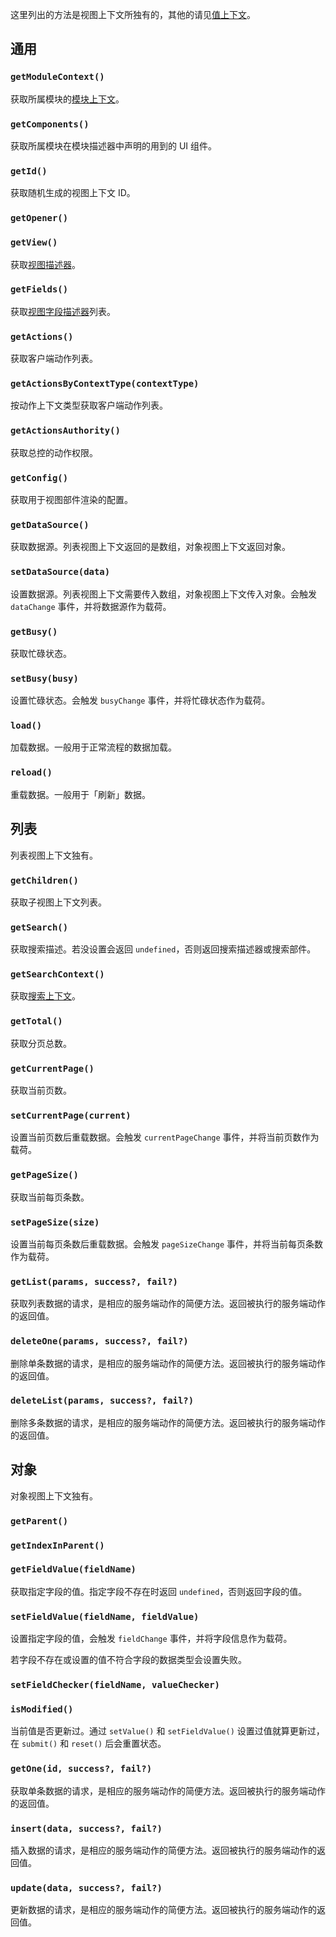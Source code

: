这里列出的方法是视图上下文所独有的，其他的请见[值上下文](/contexts/value-context/)。

## 通用

### `getModuleContext()`

获取所属模块的[模块上下文](/contexts/module-context/)。

### `getComponents()`

获取所属模块在模块描述器中声明的用到的 UI 组件。

### `getId()`

获取随机生成的视图上下文 ID。

### `getOpener()`

### `getView()`

获取[视图描述器](/descriptors/view/)。

### `getFields()`

获取[视图字段描述器](/descriptors/field/)列表。

### `getActions()`

获取客户端动作列表。

### `getActionsByContextType(contextType)`

按动作上下文类型获取客户端动作列表。

### `getActionsAuthority()`

获取总控的动作权限。

### `getConfig()`

获取用于视图部件渲染的配置。

### `getDataSource()`

获取数据源。列表视图上下文返回的是数组，对象视图上下文返回对象。

### `setDataSource(data)`

设置数据源。列表视图上下文需要传入数组，对象视图上下文传入对象。会触发 `dataChange` 事件，并将数据源作为载荷。

### `getBusy()`

获取忙碌状态。

### `setBusy(busy)`

设置忙碌状态。会触发 `busyChange` 事件，并将忙碌状态作为载荷。

### `load()`

加载数据。一般用于正常流程的数据加载。

### `reload()`

重载数据。一般用于「刷新」数据。

## 列表

列表视图上下文独有。

### `getChildren()`

获取子视图上下文列表。

### `getSearch()`

获取搜索描述。若没设置会返回 `undefined`，否则返回搜索描述器或搜索部件。

### `getSearchContext()`

获取[搜索上下文](/contexts/search-context/)。

### `getTotal()`

获取分页总数。

### `getCurrentPage()`

获取当前页数。

### `setCurrentPage(current)`

设置当前页数后重载数据。会触发 `currentPageChange` 事件，并将当前页数作为载荷。

### `getPageSize()`

获取当前每页条数。

### `setPageSize(size)`

设置当前每页条数后重载数据。会触发 `pageSizeChange` 事件，并将当前每页条数作为载荷。

### `getList(params, success?, fail?)`

获取列表数据的请求，是相应的服务端动作的简便方法。返回被执行的服务端动作的返回值。

### `deleteOne(params, success?, fail?)`

删除单条数据的请求，是相应的服务端动作的简便方法。返回被执行的服务端动作的返回值。

### `deleteList(params, success?, fail?)`

删除多条数据的请求，是相应的服务端动作的简便方法。返回被执行的服务端动作的返回值。

## 对象

对象视图上下文独有。

### `getParent()`

### `getIndexInParent()`

### `getFieldValue(fieldName)`

获取指定字段的值。指定字段不存在时返回 `undefined`，否则返回字段的值。

### `setFieldValue(fieldName, fieldValue)`

设置指定字段的值，会触发 `fieldChange` 事件，并将字段信息作为载荷。

若字段不存在或设置的值不符合字段的数据类型会设置失败。

### `setFieldChecker(fieldName, valueChecker)`

### `isModified()`

当前值是否更新过。通过 `setValue()` 和 `setFieldValue()` 设置过值就算更新过，在 `submit()` 和 `reset()` 后会重置状态。

### `getOne(id, success?, fail?)`

获取单条数据的请求，是相应的服务端动作的简便方法。返回被执行的服务端动作的返回值。

### `insert(data, success?, fail?)`

插入数据的请求，是相应的服务端动作的简便方法。返回被执行的服务端动作的返回值。

### `update(data, success?, fail?)`

更新数据的请求，是相应的服务端动作的简便方法。返回被执行的服务端动作的返回值。
